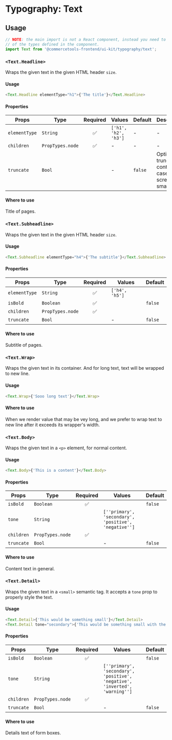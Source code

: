 # Typography: Text

## Usage

```js
// NOTE: the main import is not a React component, instead you need to use one
// of the types defined in the component.
import Text from '@commercetools-frontend/ui-kit/typography/text';
```

### `<Text.Headline>`

Wraps the given text in the given HTML header `size`.

#### Usage

```js
<Text.Headline elementType="h1">{'The title'}</Text.Headline>
```

#### Properties

| Props         | Type             | Required | Values               | Default | Description                                                    |
| ------------- | ---------------- | :------: | -------------------- | ------- | -------------------------------------------------------------- |
| `elementType` | `String`         |    ✅    | `['h1', 'h2', 'h3']` | -       | -                                                              |
| `children`    | `PropTypes.node` |    ✅    | -                    | -       | -                                                              |
| `truncate`    | `Bool`           |          | -                    | `false` | Option for truncate content in case the screen has small width |

#### Where to use

Title of pages.

### `<Text.Subheadline>`

Wraps the given text in the given HTML header `size`.

#### Usage

```js
<Text.Subheadline elementType="h4">{'The subtitle'}</Text.Subheadline>
```

#### Properties

| Props         | Type             | Required | Values         | Default |
| ------------- | ---------------- | :------: | -------------- | ------- |
| `elementType` | `String`         |    ✅    | `['h4', 'h5']` |         |
| `isBold`      | `Boolean`        |    ✅    |                | `false` |
| `children`    | `PropTypes.node` |    ✅    |                |         |
| `truncate`    | `Bool`           |          | -              | `false` |

#### Where to use

Subtitle of pages.

### `<Text.Wrap>`

Wraps the given text in its container. And for long text, text will be wrapped to new line.

#### Usage

```js
<Text.Wrap>{'Sooo long text'}</Text.Wrap>
```

#### Where to use

When we render value that may be vey long, and we prefer to wrap text to new line after it exceeds its wrapper's width.

### `<Text.Body>`

Wraps the given text in a `<p>` element, for normal content.

#### Usage

```js
<Text.Body>{'This is a content'}</Text.Body>
```

#### Properties

| Props      | Type             | Required | Values                                               | Default |
| ---------- | ---------------- | :------: | ---------------------------------------------------- | ------- |
| `isBold`   | `Boolean`        |    ✅    |                                                      | `false` |
| `tone`     | `String`         |          | `[''primary', 'secondary', 'positive', 'negative'']` |         |
| `children` | `PropTypes.node` |    ✅    |                                                      |         |
| `truncate` | `Bool`           |          | -                                                    | `false` |

#### Where to use

Content text in general.

### `<Text.Detail>`

Wraps the given text in a `<small>` semantic tag. It accepts a `tone` prop to
properly style the text.

#### Usage

```js
<Text.Detail>{'This would be something small'}</Text.Detail>
<Text.Detail tone="secondary">{'This would be something small with the secondary tone applied'}</Text.Detail>
```

#### Properties

| Props      | Type             | Required | Values                                                                      | Default |
| ---------- | ---------------- | :------: | --------------------------------------------------------------------------- | ------- |
| `isBold`   | `Boolean`        |    ✅    |                                                                             | `false` |
| `tone`     | `String`         |          | `[''primary', 'secondary', 'positive', 'negative', 'inverted', 'warning'']` |         |
| `children` | `PropTypes.node` |    ✅    |                                                                             |         |
| `truncate` | `Bool`           |          | -                                                                           | `false` |

#### Where to use

Details text of form boxes.
